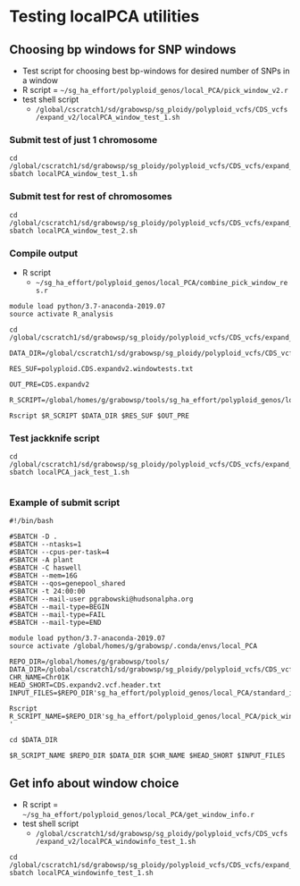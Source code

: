 # Testing localPCA utilities

## Choosing bp windows for SNP windows
* Test script for choosing best bp-windows for desired number of SNPs in a window
* R script = `~/sg_ha_effort/polyploid_genos/local_PCA/pick_window_v2.r`
* test shell script
  * `/global/cscratch1/sd/grabowsp/sg_ploidy/polyploid_vcfs/CDS_vcfs/expand_v2/localPCA_window_test_1.sh`
### Submit test of just 1 chromosome
```
cd /global/cscratch1/sd/grabowsp/sg_ploidy/polyploid_vcfs/CDS_vcfs/expand_v2
sbatch localPCA_window_test_1.sh
```
### Submit test for rest of chromosomes
```
cd /global/cscratch1/sd/grabowsp/sg_ploidy/polyploid_vcfs/CDS_vcfs/expand_v2
sbatch localPCA_window_test_2.sh

```
### Compile output
* R script
  * `~/sg_ha_effort/polyploid_genos/local_PCA/combine_pick_window_res.r`
```
module load python/3.7-anaconda-2019.07
source activate R_analysis

cd /global/cscratch1/sd/grabowsp/sg_ploidy/polyploid_vcfs/CDS_vcfs/expand_v2

DATA_DIR=/global/cscratch1/sd/grabowsp/sg_ploidy/polyploid_vcfs/CDS_vcfs/expand_v2

RES_SUF=polyploid.CDS.expandv2.windowtests.txt

OUT_PRE=CDS.expandv2

R_SCRIPT=/global/homes/g/grabowsp/tools/sg_ha_effort/polyploid_genos/local_PCA/combine_pick_window_res.r

Rscript $R_SCRIPT $DATA_DIR $RES_SUF $OUT_PRE

```

### Test jackknife script

```
cd /global/cscratch1/sd/grabowsp/sg_ploidy/polyploid_vcfs/CDS_vcfs/expand_v2
sbatch localPCA_jack_test_1.sh 


```




### Example of submit script
```
#!/bin/bash

#SBATCH -D .
#SBATCH --ntasks=1
#SBATCH --cpus-per-task=4
#SBATCH -A plant
#SBATCH -C haswell
#SBATCH --mem=16G
#SBATCH --qos=genepool_shared
#SBATCH -t 24:00:00
#SBATCH --mail-user pgrabowski@hudsonalpha.org
#SBATCH --mail-type=BEGIN
#SBATCH --mail-type=FAIL
#SBATCH --mail-type=END

module load python/3.7-anaconda-2019.07
source activate /global/homes/g/grabowsp/.conda/envs/local_PCA

REPO_DIR=/global/homes/g/grabowsp/tools/
DATA_DIR=/global/cscratch1/sd/grabowsp/sg_ploidy/polyploid_vcfs/CDS_vcfs/expand_v2/
CHR_NAME=Chr01K
HEAD_SHORT=CDS.expandv2.vcf.header.txt
INPUT_FILES=$REPO_DIR'sg_ha_effort/polyploid_genos/local_PCA/standard_input_files.r'

Rscript R_SCRIPT_NAME=$REPO_DIR'sg_ha_effort/polyploid_genos/local_PCA/pick_window_v2.r '

cd $DATA_DIR

$R_SCRIPT_NAME $REPO_DIR $DATA_DIR $CHR_NAME $HEAD_SHORT $INPUT_FILES
```

## Get info about window choice
* R script = `~/sg_ha_effort/polyploid_genos/local_PCA/get_window_info.r`
* test shell script
  * `/global/cscratch1/sd/grabowsp/sg_ploidy/polyploid_vcfs/CDS_vcfs/expand_v2/localPCA_windowinfo_test_1.sh`
```
cd /global/cscratch1/sd/grabowsp/sg_ploidy/polyploid_vcfs/CDS_vcfs/expand_v2/
sbatch localPCA_windowinfo_test_1.sh
```


